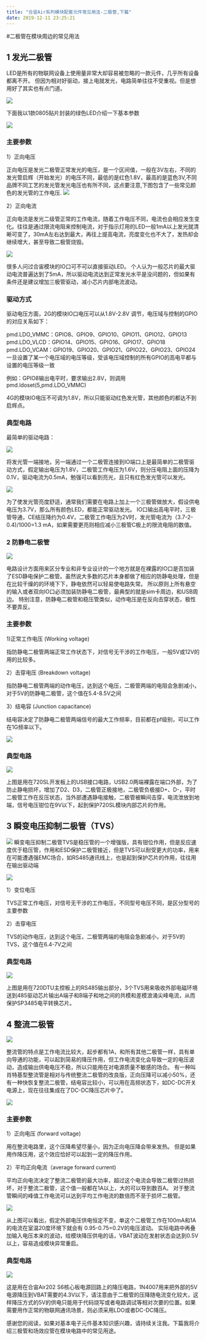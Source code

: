 ```yaml
---
title: "合宙Air系列模块配套元件常见用法-二极管,下篇"
date: 2019-12-11 23:25:21
---
```


#二极管在模块周边的常见用法

## 1 发光二极管

LED是所有的物联网设备上使用量非常大却容易被忽略的一款元件，几乎所有设备都离不开。 但因为相对好驱动，接上电就发光，电路简单往往不受重视。但是想用好了其实也有点门道。

![](http://doc.openluat.com/api/static/editormd/php/../uploads/5_76974.jpg)

下面我以1款0805贴片封装的绿色LED介绍一下基本参数

![](http://doc.openluat.com/api/static/editormd/php/../uploads/5_34948.jpg)

### 主要参数

1）正向电压

正向电压是发光二极管正常发光的电压，是一个区间值，一般在3V左右，不同的发光管启辉（开始发光）的电压不同，最低的是红色1.8V，最高的是蓝色3V,不同品牌不同工艺的发光管发光电压也有所不同，这点要注意,下图包含了一些常见颜色的发光管的工作电压.
![](http://doc.openluat.com/api/static/editormd/php/../uploads/5_92231.jpg)

2）正向电流

正向电流是发光二级管正常的工作电流，随着工作电压不同，电流也会相应发生变化。往往是通过限流电阻来控制电流，对于指示灯用的LED一般1mA以上发光就清晰可变了，30mA左右达到最大，再往上提高电流，亮度变化也不大了，发热却会继续增大，甚至导致二极管烧毁。

![](http://doc.openluat.com/api/static/editormd/php/../uploads/5_59546.jpg)

很多人问过合宙模块的IO口可不可以直接驱动LED。 个人认为一般芯片的最大驱动电流普遍达到了5mA，所以驱动电流达到正常发光水平是没问题的，但如果有条件还是建议增加三极管驱动，减小芯片内部电流波动。


### 驱动方式

驱动电压方面，2G的模块IO口电压可以从1.8V-2.8V 调节，电压域与控制的GPIO的对应关系如下：

pmd.LDO_VMMC：GPIO8、GPIO9、GPIO10、GPIO11、GPIO12、GPIO13
pmd.LDO_VLCD：GPIO14、GPIO15、GPIO16、GPIO17、GPIO18
pmd.LDO_VCAM：GPIO19、GPIO20、GPIO21、GPIO22、GPIO23、GPIO24
一旦设置了某一个电压域的电压等级，受该电压域控制的所有GPIO的高电平都与设置的电压等级一致

例如：GPIO8输出电平时，要求输出2.8V，则调用pmd.ldoset(5,pmd.LDO_VMMC)

4G的模块IO电压不可调为1.8V，所以只能驱动红色发光管，其他颜色的都达不到启辉点。

### 典型电路

最简单的驱动电路：

![](http://doc.openluat.com/api/static/editormd/php/../uploads/5_24326.jpg)

将发光管一端接地，另一端通过一个二极管连接到IO端口上是最简单的二极管驱动方式，假定输出电压为1.8V，二极管工作电压为1.6V，则分压电阻上面的压降为0.1V，驱动电流为0.5mA，勉强可以看到亮光，且只有红色发光管可以发光。

![](http://doc.openluat.com/api/static/editormd/php/../uploads/5_48211.jpg)

为了使发光管亮度舒适，通常我们需要在电路上加上一个三极管做放大，假设供电电压为3.7V，那么所有颜色LED，都能正常驱动发光。 IO口输出高电平时，三极管导通，CE结压降约为0.4V，二极管工作电压为2V时，发光管电流为（3.7-2-0.4)/1000=1.3 mA，如果需要更亮则相应减小三极管C极上的限流电阻的数值。

### 2 防静电二极管

![](http://doc.openluat.com/api/static/editormd/php/../uploads/5_13348.jpg)

电路设计方面用来区分专业和非专业设计的一个地方就是在裸露的IO口是否加装了ESD静电保护二极管。虽然说大多数的芯片本身都做了相应的防静电处理，但是在比较干燥的的环境下下，静电依然可以轻易使电路失常。 所以原则上所有悬空的输入或者双向IO口必须加装防静电二极管，最典型的就是sim卡周边，和USB周边。 特别注意，防静电二极管和稳压管类似，动作电压是在反向击穿状态，极性不要弄反。

### 主要参数

1)正常工作电压 (Working voltage)

指防静电二极管两端正常工作状态下，对信号无干涉的工作电压，一般5V或12V的用的比较多。

2）击穿电压 (Breakdown voltage)

指防静电二极管两端的动作电压，达到这个电压，二极管两端的电阻会急剧减小，对于5V的防静电二极管，这个值在5.4-8.5V之间

3）结电容 (Junction capacitance)

结电容决定了防静电二极管两端信号的最大工作频率，目前都在pf级别，可以工作在1G频率以下。

![](http://doc.openluat.com/api/static/editormd/php/../uploads/5_58977.jpg)
### 典型电路

![](http://doc.openluat.com/api/static/editormd/php/../uploads/5_13838.jpg)

上图是用在720SL开发板上的USB接口电路，USB2.0两端裸露在端口外部，为了防止静电损坏，增加了D2、D3，二极管正极接地，二极管负极接D+、D-，平时二极管工作在反压状态，当外部遭遇静电接触，二极管被瞬间击穿，电流泄放到地端，信号电压钳位在9V以下，起到保护720SL模块内部芯片的作用。

## 3 瞬变电压抑制二极管（TVS）
![](http://doc.openluat.com/api/static/editormd/php/../uploads/5_86133.jpg)
瞬变电压抑制二极管TVS是稳压管的一个增强版，具有钳位作用，但是反应速度优于稳压管，作用和ESD保护二极管接近，但是TVS可以耐受更大的功率，用来在可能遭遇强EMC场合，如RS485通讯线上，也是起到保护芯片的作用，往往用在输出驱动端

![](http://doc.openluat.com/api/static/editormd/php/../uploads/5_92275.jpg)

1）变位电压

TVS正常工作电压，对信号无干涉的工作电压，不同型号电压不同，是区分型号的主要参数

2）击穿电压

TVS的动作电压，达到这个电压，二极管两端的电阻会急剧减小，对于5V的TVS，这个值在6.4-7V之间

### 典型电路
![](http://doc.openluat.com/api/static/editormd/php/../uploads/5_44025.jpg)

上图是用在720DTU主控板上的RS485输出部分，3个TVS用来吸收外部电磁环境送到485驱动芯片输出A端子和B端子和地之间的共模和差模浪涌尖峰电流，从而保护SP3485电平转换芯片。


## 4 整流二极管

![](http://doc.openluat.com/api/static/editormd/php/../uploads/5_14909.jpg)

整流管的特点是工作电流比较大，起步都有1A，和所有其他二极管一样，具有单向导通的功能，可以起到简易的降压作用，但工作电流变化会导致一定的电压波动，造成输出供电电压不稳，所以只能用在对电源质量不敏感的场合。 有一种叫肖特基型整流管是相对与传统整流二极管的改良版，正向压降可以减小50%，还有一种快恢复整流二极管，结电容比较小，可以用在高频状态下，如DC-DC开关电源上，现在往往集成在了DC-DC降压芯片中了。

![](http://doc.openluat.com/api/static/editormd/php/../uploads/5_34624.jpg)

### 主要参数

1）正向电压 (forward voltage)

用在整流电路里，这个压降希望尽量小，因为正向电压降会带来发热。 但是如果用作降压用，这个效应恰好可以起到一定的降压作用。

2）平均正向电流（average forward current)

平均正向电流决定了整流二极管的最大功率，超过这个电流会导致二极管过热损坏，对于整流二极管，这个值一般都在1A以上，大的可以导到数百A。 对于整流管瞬间的峰值工作电流可以达到平均工作电流的数倍而不至于损坏二极管。

![](http://doc.openluat.com/api/static/editormd/php/../uploads/5_53169.jpg)

从上图可以看出，假定外部电压供电恒定不变，单这个二极管工作在100mA和1A的电流在室温20度环境下就会有 0.95-0.75=0.2V的电压波动。 实际电路中再叠加输入电压本来的波动，给模块降压供电的话，VBAT波动在发射状态会达到0.5V以上，容易造成模块异常重启。

### 典型电路

![](http://doc.openluat.com/api/static/editormd/php/../uploads/5_74267.png)

这是用在合宙Air202 S6核心板电源回路上的降压电路，1N4007用来把外部的5V电源降压到VBAT需要的4.3V以下，请注意由于二极管的压降随电流变化较大，这样降压方式的5V的供电只能用于代码烧写或者电路调试等相对次要的位置。如果需要用作正常的物联网通讯场景，则必须采用LDO或者DC-DC降压。

感谢您的阅读，如果对基本电子元件基本知识感兴趣，请持续关注我。下篇我将介绍三极管和场效应管在模块电路中的常见用途。